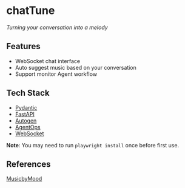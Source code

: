 # chatTune

*Turning your conversation into a melody*

## Features
- WebSocket chat interface
- Auto suggest music based on your conversation
- Support monitor Agent workflow

## Tech Stack
- [Pydantic](https://docs.pydantic.dev/latest/)
- [FastAPI](https://fastapi.tiangolo.com/)
- [Autogen](https://microsoft.github.io/autogen/stable//index.html)
- [AgentOps](https://www.agentops.ai/)
- [WebSocket](https://fastapi.tiangolo.com/advanced/websockets/)

**Note**: You may need to run `playwright install` once before first use.

## References

[MusicbyMood](https://www.musicbymood.com)
